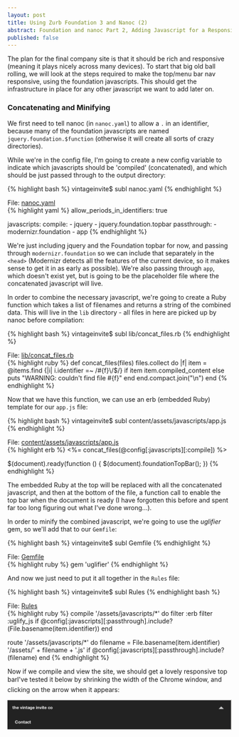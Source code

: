 ```yaml
---
layout: post
title: Using Zurb Foundation 3 and Nanoc (2)
abstract: Foundation and nanoc Part 2, Adding Javascript for a Responsive Top Bar
published: false
---
```


The plan for the final company site is that it should be rich and responsive (meaning it plays nicely across many devices). To start that big old ball rolling, we will look at the steps required to make the top/menu bar nav responsive, using the foundation javascripts. This should get the infrastructure in place for any other javascript we want to add later on.

### Concatenating and Minifying

We first need to tell nanoc (in `nanoc.yaml`) to allow a `.` in an identifier, because many of the foundation javascripts are named `jquery.foundation.$function` (otherwise it will create all sorts of crazy directories).

While we're in the config file, I'm going to create a new config variable to indicate which javascripts should be 'compiled' (concatenated), and which should be just passed through to the output directory:

{% highlight bash %}
vintageinvite$ subl nanoc.yaml
{% endhighlight %}

<div class="code-link">File: <a href="https://github.com/chickenboot/vintageinvite/blob/v1.1/nanoc.yaml">nanoc.yaml</a></div>
{% highlight yaml %}
allow_periods_in_identifiers: true

javascripts:
  compile:
    - jquery
    - jquery.foundation.topbar
  passthrough:
    - modernizr.foundation
    - app
{% endhighlight %}

We're just including jquery and the Foundation topbar for now, and passing through `modernizr.foundation` so we can include that separately in the `<head>` (Modernizr detects all the features of the current device, so it makes sense to get it in as early as possible). We're also passing through `app`, which doesn't exist yet, but is going to be the placeholder file where the concatenated javascript will live. 

In order to combine the necessary javascript, we're going to create a Ruby function which takes a list of filenames and returns a string of the combined data. This will live in the `lib` directory - all files in here are picked up by nanoc before compilation:

{% highlight bash %}
vintageinvite$ subl lib/concat_files.rb
{% endhighlight %}

<div class="code-link">File: <a href="https://github.com/chickenboot/vintageinvite/blob/v1.1/lib/concat_files.rb">lib/concat_files.rb</a></div>
{% highlight ruby %}
def concat_files(files)
  files.collect do |f|
    item = @items.find {|i| i.identifier =~ /#{f}\/$/}
    if item
      item.compiled_content
    else
      puts "WARNING: couldn't find file #{f}"
    end
  end.compact.join("\n")
end
{% endhighlight %}

Now that we have this function, we can use an erb (embedded Ruby) template for our `app.js` file:

{% highlight bash %}
vintageinvite$ subl content/assets/javascripts/app.js
{% endhighlight %}

<div class="code-link">File: <a href="https://github.com/chickenboot/vintageinvite/blob/v1.1/content/assets/javascripts/app.js">content/assets/javascripts/app.js</a></div>
{% highlight erb %}
<%= concat_files(@config[:javascripts][:compile]) %>

$(document).ready(function () {
    $(document).foundationTopBar();
})
{% endhighlight %}

The embedded Ruby at the top will be replaced with all the concatenated javascript, and then at the bottom of the file, a function call to enable the top bar when the document is ready (I have forgotten this before and spent far too long figuring out what I've done wrong...).

In order to minify the combined javascript, we're going to use the _uglifier_ gem, so we'll add that to our `Gemfile`:

{% highlight bash %}
vintageinvite$ subl Gemfile
{% endhighlight %}

<div class="code-link">File: <a href="https://github.com/chickenboot/vintageinvite/blob/v1.1/Gemfile">Gemfile</a></div>
{% highlight ruby %}
gem 'uglifier'
{% endhighlight %}

And now we just need to put it all together in the `Rules` file:

{% highlight bash %}
vintageinvite$ subl Rules
{% endhighlight bash %}

<div class="code-link">File: <a href="https://github.com/chickenboot/vintageinvite/blob/v1.1/Rules">Rules</a></div>
{% highlight ruby %}
compile '/assets/javascripts/*' do
  filter :erb
  filter :uglify_js if @config[:javascripts][:passthrough].include?(File.basename(item.identifier))
end

route '/assets/javascripts/*' do
  filename = File.basename(item.identifier)
  '/assets/' + filename + '.js' if @config[:javascripts][:passthrough].include?(filename)
end
{% endhighlight %}

Now if we compile and view the site, we should get a lovely responsive top bar&#151;I've tested it below by shrinking the width of the Chrome window, and clicking on the arrow when it appears:

![Responsive Top Bar](/asset/image/2013-05-20/zurb-nanoc-responsive.png "Responsive Top Bar")
